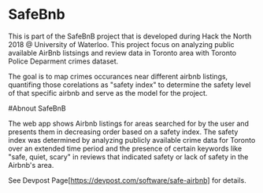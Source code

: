 # SafeBnb
This is part of the SafeBnB project that is developed during Hack the North 2018 @ University of Waterloo.
This project focus on analyzing public available AirBnb listsings and review data in Toronto area with 
Toronto Police Deparment crimes dataset.

The goal is to map crimes occurances near different airbnb listings, quantifing those corelations as "safety index" to determine the safety level of that specific airbnb and serve as the model for the project.

#Abnout SafeBnB

The web app shows Airbnb listings for areas searched for by the user and presents them in decreasing order based on a safety index. The safety index was determined by analyzing publicly available crime data for Toronto over an extended time period and the presence of certain keywords like "safe, quiet, scary" in reviews that indicated safety or lack of safety in the Airbnb's area.

See Devpost Page[https://devpost.com/software/safe-airbnb] for details.
